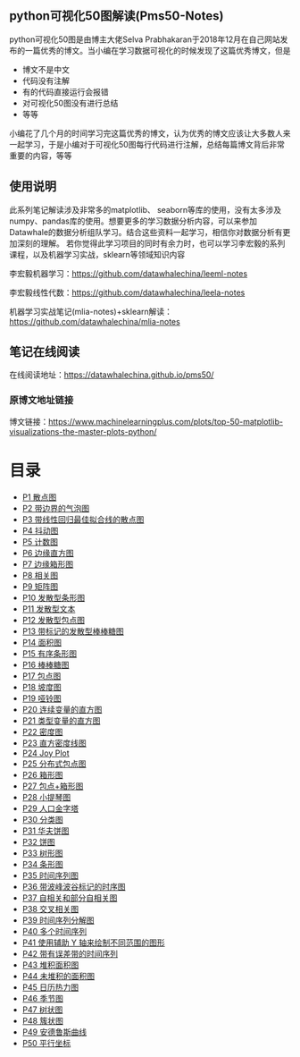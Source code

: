 ## python可视化50图解读(Pms50-Notes)
python可视化50图是由博主大佬Selva Prabhakaran于2018年12月在自己网站发布的一篇优秀的博文。当小编在学习数据可视化的时候发现了这篇优秀博文，但是
- 博文不是中文
- 代码没有注解
- 有的代码直接运行会报错
- 对可视化50图没有进行总结
- 等等

小编花了几个月的时间学习完这篇优秀的博文，认为优秀的博文应该让大多数人来一起学习，于是小编对于可视化50图每行代码进行注解，总结每篇博文背后非常重要的内容，等等

## 使用说明
此系列笔记解读涉及非常多的matplotlib、 seaborn等库的使用，没有太多涉及numpy、pandas库的使用。想要更多的学习数据分析内容，可以来参加Datawhale的数据分析组队学习。结合这些资料一起学习，相信你对数据分析有更加深刻的理解。
若你觉得此学习项目的同时有余力时，也可以学习李宏毅的系列课程，以及机器学习实战，sklearn等领域知识内容

李宏毅机器学习：https://github.com/datawhalechina/leeml-notes

李宏毅线性代数：https://github.com/datawhalechina/leela-notes

机器学习实战笔记(mlia-notes)+sklearn解读：https://github.com/datawhalechina/mlia-notes



## 笔记在线阅读

在线阅读地址：https://datawhalechina.github.io/pms50/

### 原博文地址链接
博文链接：https://www.machinelearningplus.com/plots/top-50-matplotlib-visualizations-the-master-plots-python/


# 目录
 - [P1 散点图](https://datawhalechina.github.io/pms50/#/chapter1/chapter1)
 - [P2 带边界的气泡图](https://datawhalechina.github.io/pms50/#/chapter2/chapter2)
 - [P3 带线性回归最佳拟合线的散点图 ](https://datawhalechina.github.io/pms50/#/chapter3/chapter3)
 - [P4 抖动图](https://datawhalechina.github.io/pms50/#/chapter4/chapter4)
 - [P5 计数图](https://datawhalechina.github.io/pms50/#/chapter5/chapter5)
 - [P6 边缘直方图](https://datawhalechina.github.io/pms50/#/chapter6/chapter6)
 - [P7 边缘箱形图](https://datawhalechina.github.io/pms50/#/chapter7/chapter7)
 - [P8 相关图](https://datawhalechina.github.io/pms50/#/chapter8/chapter8)
 - [P9 矩阵图](https://datawhalechina.github.io/pms50/#/chapter9/chapter9)
 - [P10 发散型条形图 ](https://datawhalechina.github.io/pms50/#/chapter10/chapter10)
 - [P11 发散型文本](https://datawhalechina.github.io/pms50/#/chapter11/chapter11)
 - [P12 发散型包点图](https://datawhalechina.github.io/pms50/#/chapter12/chapter12)
 - [P13 带标记的发散型棒棒糖图](https://datawhalechina.github.io/pms50/#/chapter13/chapter13)
 - [P14 面积图](https://datawhalechina.github.io/pms50/#/chapter14/chapter14)
 - [P15 有序条形图 ](https://datawhalechina.github.io/pms50/#/chapter15/chapter15)
 - [P16 棒棒糖图](https://datawhalechina.github.io/pms50/#/chapter16/chapter16)
 - [P17 包点图](https://datawhalechina.github.io/pms50/#/chapter17/chapter17)
 - [P18 坡度图](https://datawhalechina.github.io/pms50/#/chapter18/chapter18)
 - [P19 哑铃图](https://datawhalechina.github.io/pms50/#/chapter19/chapter19)
 - [P20 连续变量的直方图](https://datawhalechina.github.io/pms50/#/chapter20/chapter20) 
 - [P21 类型变量的直方图](https://datawhalechina.github.io/pms50/#/chapter21/chapter21)
 - [P22 密度图](https://datawhalechina.github.io/pms50/#/chapter22/chapter22)
 - [P23 直方密度线图](https://datawhalechina.github.io/pms50/#/chapter23/chapter23)
 - [P24 Joy Plot](https://datawhalechina.github.io/pms50/#/chapter24/chapter24)
 - [P25 分布式包点图](https://datawhalechina.github.io/pms50/#/chapter25/chapter25)
 - [P26 箱形图](https://datawhalechina.github.io/pms50/#/chapter26/chapter26)
 - [P27 包点+箱形图](https://datawhalechina.github.io/pms50/#/chapter27/chapter27)
 - [P28 小提琴图](https://datawhalechina.github.io/pms50/#/chapter28/chapter28)
 - [P29 人口金字塔](https://datawhalechina.github.io/pms50/#/chapter29/chapter29)
 - [P30 分类图](https://datawhalechina.github.io/pms50/#/chapter30/chapter30)
 - [P31 华夫饼图](https://datawhalechina.github.io/pms50/#/chapter31/chapter31)
 - [P32 饼图](https://datawhalechina.github.io/pms50/#/chapter32/chapter32)
 - [P33 树形图](https://datawhalechina.github.io/pms50/#/chapter33/chapter33)
 - [P34 条形图 ](https://datawhalechina.github.io/pms50/#/chapter34/chapter34)
 - [P35 时间序列图](https://datawhalechina.github.io/pms50/#/chapter35/chapter35)
 - [P36 带波峰波谷标记的时序图](https://datawhalechina.github.io/pms50/#/chapter36/chapter36)
 - [P37 自相关和部分自相关图](https://datawhalechina.github.io/pms50/#/chapter37/chapter37)
 - [P38 交叉相关图 ](https://datawhalechina.github.io/pms50/#/chapter38/chapter38)
 - [P39 时间序列分解图](https://datawhalechina.github.io/pms50/#/chapter39/chapter39)
 - [P40 多个时间序列](https://datawhalechina.github.io/pms50/#/chapter40/chapter40) 
 - [P41 使用辅助 Y 轴来绘制不同范围的图形](https://datawhalechina.github.io/pms50/#/chapter41/chapter41)
 - [P42 带有误差带的时间序列](https://datawhalechina.github.io/pms50/#/chapter42/chapter42)
 - [P43 堆积面积图](https://datawhalechina.github.io/pms50/#/chapter43/chapter43)
 - [P44 未堆积的面积图 ](https://datawhalechina.github.io/pms50/#/chapter44/chapter44)
 - [P45 日历热力图](https://datawhalechina.github.io/pms50/#/chapter45/chapter45)
 - [P46 季节图](https://datawhalechina.github.io/pms50/#/chapter46/chapter46)
 - [P47 树状图](https://datawhalechina.github.io/pms50/#/chapter47/chapter47)
 - [P48 簇状图](https://datawhalechina.github.io/pms50/#/chapter48/chapter48)
 - [P49 安德鲁斯曲线](https://datawhalechina.github.io/pms50/#/chapter49/chapter49)
 - [P50 平行坐标](https://datawhalechina.github.io/pms50/#/chapter50/chapter50)


















